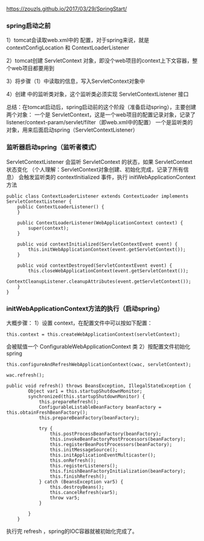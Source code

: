 https://zouzls.github.io/2017/03/29/SpringStart/

<h3>spring启动之前</h3>

1）tomcat会读取web.xml中的 <listener> <context-param>配置，对于spring来说，就是 contextConfigLocation 和 ContextLoaderListener

2）tomcat创建 ServletContext 对象，即没个web项目的context上下文容器，整个web项目都要用到

3）将步骤（1）中读取的信息，写入ServletContext对象中

4）创建 <listener> 中的监听类对象，这个监听类必须实现 ServletContextListener 接口

总结：在tomcat启动后，spring启动前的这个阶段（准备启动spring），主要创建两个对象：
一个是 ServletContext，这是一个web项目的配置记录对象，记录了 listener/context-param/servlet/filter（即web.xml中的配置）
一个是监听类的对象，用来后面启动spring（ServletContextListener）

<h3>监听器启动spring（监听者模式）</h3>

ServletContextListener 会监听 ServletContext 的状态，如果 ServletContext 状态变化
（个人理解：ServletContext对象创建、初始化完成，记录了所有信息）
会触发监听类的 contextInitialized 事件，执行 initWebApplicationContext 方法

```
public class ContextLoaderListener extends ContextLoader implements ServletContextListener {
    public ContextLoaderListener() {
    }

    public ContextLoaderListener(WebApplicationContext context) {
        super(context);
    }

    public void contextInitialized(ServletContextEvent event) {
        this.initWebApplicationContext(event.getServletContext());
    }

    public void contextDestroyed(ServletContextEvent event) {
        this.closeWebApplicationContext(event.getServletContext());
        ContextCleanupListener.cleanupAttributes(event.getServletContext());
    }
}
```

<h3>initWebApplicationContext方法的执行（启动spring）</h3>
大概步骤：
1）设置 context，在配置文件中可以按如下配置：

```
this.context = this.createWebApplicationContext(servletContext);
```

会被赋值一个 ConfigurableWebApplicationContext 类
2）按配置文件初始化spring

```
this.configureAndRefreshWebApplicationContext(cwac, servletContext);
```

```
wac.refresh();
```

```
public void refresh() throws BeansException, IllegalStateException {
        Object var1 = this.startupShutdownMonitor;
        synchronized(this.startupShutdownMonitor) {
            this.prepareRefresh();
            ConfigurableListableBeanFactory beanFactory = this.obtainFreshBeanFactory();
            this.prepareBeanFactory(beanFactory);

            try {
                this.postProcessBeanFactory(beanFactory);
                this.invokeBeanFactoryPostProcessors(beanFactory);
                this.registerBeanPostProcessors(beanFactory);
                this.initMessageSource();
                this.initApplicationEventMulticaster();
                this.onRefresh();
                this.registerListeners();
                this.finishBeanFactoryInitialization(beanFactory);
                this.finishRefresh();
            } catch (BeansException var5) {
                this.destroyBeans();
                this.cancelRefresh(var5);
                throw var5;
            }

        }
    }
```

执行完 refresh ，spring的IOC容器就被初始化完成了。
